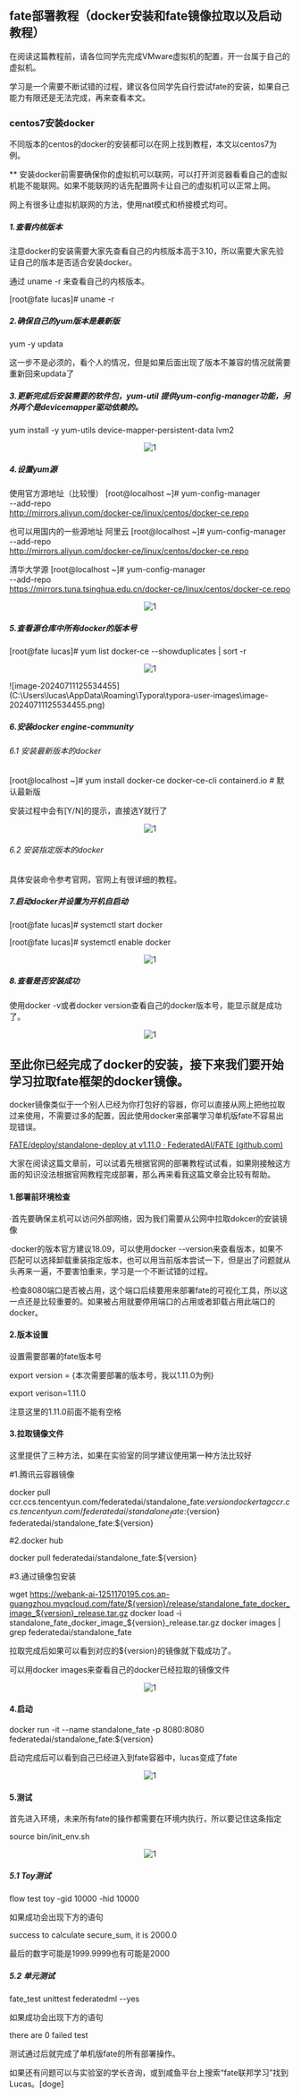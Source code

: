 ## fate部署教程（docker安装和fate镜像拉取以及启动教程）

在阅读这篇教程前，请各位同学先完成VMware虚拟机的配置，开一台属于自己的虚拟机。

学习是一个需要不断试错的过程，建议各位同学先自行尝试fate的安装，如果自己能力有限还是无法完成，再来查看本文。

### centos7安装docker

不同版本的centos的docker的安装都可以在网上找到教程，本文以centos7为例。

** 安装docker前需要确保你的虚拟机可以联网，可以打开浏览器看看自己的虚拟机能不能联网。如果不能联网的话先配置网卡让自己的虚拟机可以正常上网。

网上有很多让虚拟机联网的方法，使用nat模式和桥接模式均可。

##### 1.查看内核版本

注意docker的安装需要大家先查看自己的内核版本高于3.10，所以需要大家先验证自己的版本是否适合安装docker。

通过 uname -r 来查看自己的内核版本。

[root@fate lucas]#  uname -r

##### 2.确保自己的yum版本是最新版

yum -y updata

这一步不是必须的，看个人的情况，但是如果后面出现了版本不兼容的情况就需要重新回来updata了

##### 3.更新完成后安装需要的软件包，yum-util 提供yum-config-manager功能，另外两个是devicemapper驱动依赖的。

yum install -y yum-utils device-mapper-persistent-data lvm2

<p style="text-align: center;">
    <img alt="1" src="photo/docker部署fate/image-20240711125301917.png">
</p>

##### 4.设置yum源

使用官方源地址（比较慢）
[root@localhost ~]#  yum-config-manager \
    --add-repo \
    http://mirrors.aliyun.com/docker-ce/linux/centos/docker-ce.repo

也可以用国内的一些源地址
阿里云
[root@localhost ~]# yum-config-manager \
    --add-repo \
    http://mirrors.aliyun.com/docker-ce/linux/centos/docker-ce.repo

清华大学源
[root@localhost ~]# yum-config-manager \
    --add-repo \
    https://mirrors.tuna.tsinghua.edu.cn/docker-ce/linux/centos/docker-ce.repo

<p style="text-align: center;">
    <img alt="1" src="photo/docker部署fate/image-20240711125442779.png">
</p>

##### 5.查看源仓库中所有docker的版本号

[root@fate lucas]#  yum list docker-ce --showduplicates | sort -r

<p style="text-align: center;">
    <img alt="1" src="photo/docker部署fate/image-20240711125442779.png">
</p>
![image-20240711125534455](C:\Users\lucas\AppData\Roaming\Typora\typora-user-images\image-20240711125534455.png)

##### 6.安装docker engine-community

###### 6.1 安装最新版本的docker

[root@localhost ~]# yum install docker-ce docker-ce-cli containerd.io    #  默认最新版

安装过程中会有[Y/N]的提示，直接选Y就行了
<p style="text-align: center;">
    <img alt="1" src="photo/docker部署fate/image-20240711125058801.png">
</p>

###### 6.2 安装指定版本的docker

具体安装命令参考官网，官网上有很详细的教程。

##### 7.启动docker并设置为开机自启动

[root@fate lucas]# systemctl start docker

[root@fate lucas]# systemctl enable docker

<p style="text-align: center;">
    <img alt="1" src="photo/docker部署fate/image-20240711125914794.png">
</p>

##### 8.查看是否安装成功

使用docker -v或者docker version查看自己的docker版本号，能显示就是成功了。
<p style="text-align: center;">
    <img alt="1" src="photo/docker部署fate/image-20240711130057739.png">
</p>

## 至此你已经完成了docker的安装，接下来我们要开始学习拉取fate框架的docker镜像。

docker镜像类似于一个别人已经为你打包好的容器，你可以直接从网上把他拉取过来使用，不需要过多的配置，因此使用docker来部署学习单机版fate不容易出现错误。

[FATE/deploy/standalone-deploy at v1.11.0 · FederatedAI/FATE (github.com)](https://github.com/FederatedAI/FATE/tree/v1.11.0/deploy/standalone-deploy)

大家在阅读这篇文章前，可以试着先根据官网的部署教程试试看，如果刚接触这方面的知识没法根据官网教程完成部署，那么再来看我这篇文章会比较有帮助。

#### 1.部署前环境检查

·首先要确保主机可以访问外部网络，因为我们需要从公网中拉取dokcer的安装镜像

·docker的版本官方建议18.09，可以使用docker --version来查看版本，如果不匹配可以选择卸载重装指定版本，也可以用当前版本尝试一下，但是出了问题就从头再来一遍，不要害怕重来，学习是一个不断试错的过程。

·检查8080端口是否被占用，这个端口后续要用来部署fate的可视化工具，所以这一点还是比较重要的。如果被占用就要停用端口的占用或者卸载占用此端口的docker。

#### 2.版本设置

设置需要部署的fate版本号

export version = {本次需要部署的版本号，我以1.11.0为例}

export verison=1.11.0

注意这里的1.11.0前面不能有空格

#### 3.拉取镜像文件

这里提供了三种方法，如果在实验室的同学建议使用第一种方法比较好

#1.腾讯云容器镜像

docker pull ccr.ccs.tencentyun.com/federatedai/standalone_fate:${version}
docker tag ccr.ccs.tencentyun.com/federatedai/standalone_fate:${version} federatedai/standalone_fate:${version}

#2.docker hub

docker pull federatedai/standalone_fate:${version}

#3.通过镜像包安装

wget https://webank-ai-1251170195.cos.ap-guangzhou.myqcloud.com/fate/${version}/release/standalone_fate_docker_image_${version}_release.tar.gz
docker load -i standalone_fate_docker_image_${version}_release.tar.gz
docker images | grep federatedai/standalone_fate



拉取完成后如果可以看到对应的${version}的镜像就下载成功了。

可以用docker images来查看自己的docker已经拉取的镜像文件
<p style="text-align: center;">
    <img alt="1" src="photo/docker部署fate/image-20240711132536326.png">
</p>

#### 4.启动

docker run -it --name standalone_fate -p 8080:8080 federatedai/standalone_fate:${version}

启动完成后可以看到自己已经进入到fate容器中，lucas变成了fate

<p style="text-align: center;">
    <img alt="1" src="photo/docker部署fate/image-20240711132747373.png">
</p>

#### 5.测试

首先进入环境，未来所有fate的操作都需要在环境内执行，所以要记住这条指定

source bin/init_env.sh

<p style="text-align: center;">
    <img alt="1" src="photo/docker部署fate/image-20240711132850950.png">
</p>

##### 5.1 Toy测试

flow test toy -gid 10000 -hid 10000

如果成功会出现下方的语句

success to calculate secure_sum, it is 2000.0

最后的数字可能是1999.9999也有可能是2000

##### 5.2 单元测试

fate_test unittest federatedml --yes

如果成功会出现下方的语句

there are 0 failed test



测试通过后就完成了单机版fate的所有部署操作。

如果还有问题可以与实验室的学长咨询，或到咸鱼平台上搜索“fate联邦学习”找到Lucas。[doge]
